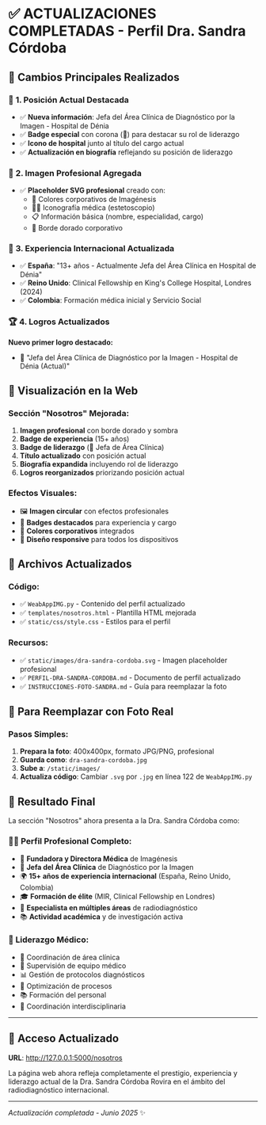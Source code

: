 # ✅ **ACTUALIZACIONES COMPLETADAS - Perfil Dra. Sandra Córdoba**

## 🎯 **Cambios Principales Realizados**

### 👑 **1. Posición Actual Destacada**
- ✅ **Nueva información**: Jefa del Área Clínica de Diagnóstico por la Imagen - Hospital de Dénia
- ✅ **Badge especial** con corona (👑) para destacar su rol de liderazgo
- ✅ **Icono de hospital** junto al título del cargo actual
- ✅ **Actualización en biografía** reflejando su posición de liderazgo

### 📸 **2. Imagen Profesional Agregada**
- ✅ **Placeholder SVG profesional** creado con:
  - 🎨 Colores corporativos de Imagénesis
  - 👩‍⚕️ Iconografía médica (estetoscopio)
  - 📋 Información básica (nombre, especialidad, cargo)
  - 🔵 Borde dorado corporativo

### 🔄 **3. Experiencia Internacional Actualizada**
- ✅ **España**: "13+ años - Actualmente Jefa del Área Clínica en Hospital de Dénia"
- ✅ **Reino Unido**: Clinical Fellowship en King's College Hospital, Londres (2024)
- ✅ **Colombia**: Formación médica inicial y Servicio Social

### 🏆 **4. Logros Actualizados**
**Nuevo primer logro destacado:**
- 👑 "Jefa del Área Clínica de Diagnóstico por la Imagen - Hospital de Dénia (Actual)"

## 📱 **Visualización en la Web**

### **Sección "Nosotros" Mejorada:**
1. **Imagen profesional** con borde dorado y sombra
2. **Badge de experiencia** (15+ años)
3. **Badge de liderazgo** (👑 Jefa de Área Clínica)
4. **Título actualizado** con posición actual
5. **Biografía expandida** incluyendo rol de liderazgo
6. **Logros reorganizados** priorizando posición actual

### **Efectos Visuales:**
- 🖼️ **Imagen circular** con efectos profesionales
- 🏅 **Badges destacados** para experiencia y cargo
- 🎨 **Colores corporativos** integrados
- 📱 **Diseño responsive** para todos los dispositivos

## 📂 **Archivos Actualizados**

### **Código:**
- ✅ `WeabAppIMG.py` - Contenido del perfil actualizado
- ✅ `templates/nosotros.html` - Plantilla HTML mejorada
- ✅ `static/css/style.css` - Estilos para el perfil

### **Recursos:**
- ✅ `static/images/dra-sandra-cordoba.svg` - Imagen placeholder profesional
- ✅ `PERFIL-DRA-SANDRA-CORDOBA.md` - Documento de perfil actualizado
- ✅ `INSTRUCCIONES-FOTO-SANDRA.md` - Guía para reemplazar la foto

## 🔄 **Para Reemplazar con Foto Real**

### **Pasos Simples:**
1. **Prepara la foto**: 400x400px, formato JPG/PNG, profesional
2. **Guarda como**: `dra-sandra-cordoba.jpg`
3. **Sube a**: `/static/images/`
4. **Actualiza código**: Cambiar `.svg` por `.jpg` en línea 122 de `WeabAppIMG.py`

## 🌟 **Resultado Final**

La sección "Nosotros" ahora presenta a la Dra. Sandra Córdoba como:

### **👩‍⚕️ Perfil Profesional Completo:**
- 🏥 **Fundadora y Directora Médica** de Imagénesis
- 👑 **Jefa del Área Clínica** de Diagnóstico por la Imagen
- 🌍 **15+ años de experiencia internacional** (España, Reino Unido, Colombia)
- 🎓 **Formación de élite** (MIR, Clinical Fellowship en Londres)
- 🔬 **Especialista en múltiples áreas** de radiodiagnóstico
- 📚 **Actividad académica** y de investigación activa

### **💼 Liderazgo Médico:**
- 🏥 Coordinación de área clínica
- 👥 Supervisión de equipo médico
- 📊 Gestión de protocolos diagnósticos
- 🎯 Optimización de procesos
- 📚 Formación del personal
- 🤝 Coordinación interdisciplinaria

---

## 🚀 **Acceso Actualizado**
**URL**: http://127.0.0.1:5000/nosotros

La página web ahora refleja completamente el prestigio, experiencia y liderazgo actual de la Dra. Sandra Córdoba Rovira en el ámbito del radiodiagnóstico internacional.

---
*Actualización completada - Junio 2025* ✨
